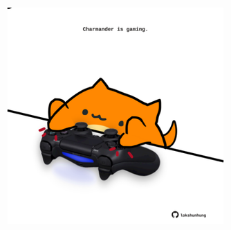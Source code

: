 <!-- built at 22/05/2021, 07:12:26 UTC -->
<p align="center">
  <img width="500" height="500" src="./ReadmeImage.svg">
</p>
